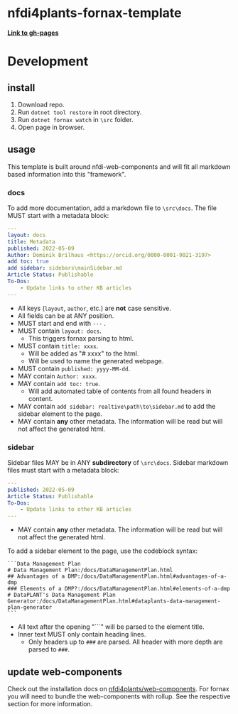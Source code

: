 # nfdi4plants-fornax-template

**[Link to gh-pages](https://nfdi4plants.github.io/web-components-docs/)**

# Development

## install 

1. Download repo.
2. Run `dotnet tool restore` in root directory.
3. Run `dotnet fornax watch` in `\src` folder.
4. Open page in browser.

## usage

This template is built around nfdi-web-components and will fit all markdown based information into this "framework".

### docs

To add more documentation, add a markdown file to `\src\docs`. The file MUST start with a metadata block:

<!--used yml here as code language for nice color syntax-->
```yml
---
layout: docs
title: Metadata
published: 2022-05-09
Author: Dominik Brilhaus <https://orcid.org/0000-0001-9021-3197>
add toc: true
add sidebar: sidebars\mainSidebar.md
Article Status: Publishable
To-Dos: 
    - Update links to other KB articles
---
```

- All keys (`layout`, `author`, etc.) are **not** case sensitive.
- All fields can be at ANY position.
- MUST start and end with `---` .
- MUST contain `layout: docs`.
    - This triggers fornax parsing to html.
- MUST contain `title: xxxx`.
    - Will be added as "# xxxx" to the html.
    - Will be used to name the generated webpage.
- MUST contain `published: yyyy-MM-dd`.
- MAY contain `Author: xxxx`.
- MAY contain `add toc: true`.
    - Will add automated table of contents from all found headers in content.
- MAY contain `add sidebar: realtive\path\to\sidebar.md` to add the sidebar element to the page.
- MAY contain **any** other metadata. The information will be read but will not affect the generated html.

### sidebar

Sidebar files MAY be in ANY **subdirectory** of `\src\docs`. Sidebar markdown files must start with a metadata block:

```yml
---
published: 2022-05-09
Article Status: Publishable
To-Dos: 
    - Update links to other KB articles
---
```

- MAY contain **any** other metadata. The information will be read but will not affect the generated html.

To add a sidebar element to the page, use the codeblock syntax:

<pre><code>```Data Management Plan
# Data Management Plan:/docs/DataManagementPlan.html
## Advantages of a DMP:/docs/DataManagementPlan.html#advantages-of-a-dmp
### Elements of a DMP?:/docs/DataManagementPlan.html#elements-of-a-dmp
# DataPLANT's Data Management Plan Generator:/docs/DataManagementPlan.html#dataplants-data-management-plan-generator
```</code></pre>

- All text after the opening "```" will be parsed to the element title.
- Inner text MUST only contain heading lines.
    - Only headers up to `###` are parsed. All header with more depth are parsed to `###`.

## update web-components

Check out the installation docs on [nfdi4plants/web-components](https://github.com/nfdi4plants/web-components#installation). For fornax you will need to bundle the web-components with rollup. See the respective section for more information.
